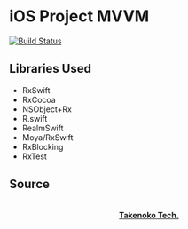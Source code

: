 # iOS Project MVVM

[![Build Status](https://travis-ci.org/nokotech/iOSMVVM.svg?branch=master)](https://travis-ci.org/nokotech/iOSMVVM)

## Libraries Used 
* RxSwift
* RxCocoa
* NSObject+Rx
* R.swift
* RealmSwift
* Moya/RxSwift
* RxBlocking
* RxTest

## Source


<p align="center">
  <br>
  <a href=""><strong>Takenoko Tech.</strong></a>
</p>
